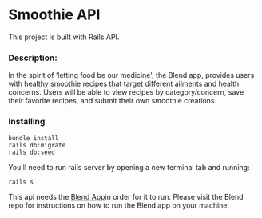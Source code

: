 # Smoothie API

This project is built with Rails API.

### Description:
In the spirit of ‘letting food be our medicine', the Blend app, provides users with healthy smoothie recipes that target different ailments and health concerns. Users will be able to view recipes by category/concern, save their favorite recipes, and submit their own smoothie creations.


### Installing
```
bundle install
rails db:migrate
rails db:seed
```


You'll need to run rails server by opening a new terminal tab and running:

```
rails s
```

This api needs the [Blend App](https://github.com/LaKeshiaJohnson/blend)in order for it to run. Please visit the Blend repo for instructions on how to run the Blend app on your machine.

